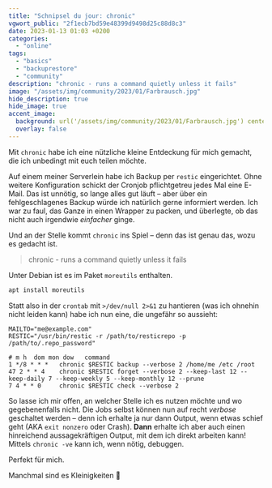```yaml
---
title: "Schnipsel du jour: chronic"
vgwort_public: "2f1ecb7bd59e48399d9498d25c88d8c3"
date: 2023-01-13 01:03 +0200
categories:
  - "online"
tags:
  - "basics"
  - "backuprestore"
  - "community"
description: "chronic - runs a command quietly unless it fails"
image: "/assets/img/community/2023/01/Farbrausch.jpg"
hide_description: true
hide_image: true
accent_image:
  background: url('/assets/img/community/2023/01/Farbrausch.jpg') center/cover
  overlay: false
---
```


Mit `chronic` habe ich eine nützliche kleine Entdeckung für mich gemacht, die ich unbedingt mit euch teilen möchte.

Auf einem meiner Serverlein habe ich Backup per `restic` eingerichtet.
Ohne weitere Konfiguration schickt der Cronjob pflichtgetreu jedes Mal eine E-Mail.
Das ist unnötig, so lange alles gut läuft – aber über ein fehlgeschlagenes Backup würde ich natürlich gerne informiert werden.
Ich war zu faul, das Ganze in einen Wrapper zu packen, und überlegte, ob das nicht auch irgendwie *einfacher* ginge.

Und an der Stelle kommt `chronic` ins Spiel – denn das ist genau das, wozu es gedacht ist.

> chronic - runs a command quietly unless it fails

Unter Debian ist es im Paket `moreutils` enthalten.

~~~bash
apt install moreutils
~~~

Statt also in der `crontab` mit `>/dev/null 2>&1` zu hantieren (was ich ohnehin nicht leiden kann) habe ich nun eine, die ungefähr so aussieht:

~~~
MAILTO="me@example.com"
RESTIC="/usr/bin/restic -r /path/to/resticrepo -p /path/to/.repo_password"

# m h  dom mon dow   command
1 */8 * * *   chronic $RESTIC backup --verbose 2 /home/me /etc /root
47 2 * * 4    chronic $RESTIC forget --verbose 2 --keep-last 12 --keep-daily 7 --keep-weekly 5 --keep-monthly 12 --prune
7 4 * * 0     chronic $RESTIC check --verbose 2
~~~

So lasse ich mir offen, an welcher Stelle ich es nutzen möchte und wo gegebenenfalls nicht.
Die Jobs selbst können nun auf recht *verbose* geschaltet werden – denn ich erhalte ja nur dann Output, wenn etwas schief geht (AKA `exit nonzero` oder Crash).
**Dann** erhalte ich aber auch einen hinreichend aussagekräftigen Output, mit dem ich direkt arbeiten kann!
Mittels `chronic -ve` kann ich, wenn nötig, debuggen.

Perfekt für mich.

Manchmal sind es Kleinigkeiten 🙂
